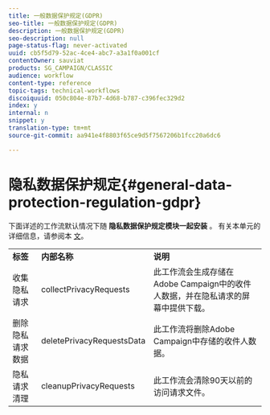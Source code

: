 ```yaml
---
title: 一般数据保护规定(GDPR)
seo-title: 一般数据保护规定(GDPR)
description: 一般数据保护规定(GDPR)
seo-description: null
page-status-flag: never-activated
uuid: cb5f5d79-52ac-4ce4-abc7-a3a1f0a001cf
contentOwner: sauviat
products: SG_CAMPAIGN/CLASSIC
audience: workflow
content-type: reference
topic-tags: technical-workflows
discoiquuid: 050c804e-87b7-4d68-b787-c396fec329d2
index: y
internal: n
snippet: y
translation-type: tm+mt
source-git-commit: aa941e4f8803f65ce9d5f7567206b1fcc20a6dc6

---
```



# 隐私数据保护规定{#general-data-protection-regulation-gdpr}

下面详述的工作流默认情况下随 **隐私数据保护规定模块一起安装** 。 有关本单元的详细信息，请参阅本 [文](https://helpx.adobe.com/campaign/kb/acc-privacy.html)。

<table> 
 <tbody> 
  <tr> 
   <td> <strong>标签</strong><br /> </td> 
   <td> <strong>内部名称</strong><br /> </td> 
   <td> <strong>说明</strong><br /> </td> 
  </tr> 
  <tr> 
   <td> <span class="uicontrol">收集隐私请求</span><br /> </td> 
   <td> <span class="uicontrol">collectPrivacyRequests</span><br /> </td> 
   <td> 此工作流会生成存储在Adobe Campaign中的收件人数据，并在隐私请求的屏幕中提供下载。<br /> </td> 
  </tr> 
  <tr> 
   <td> <span class="uicontrol">删除隐私请求数据</span><br /> </td> 
   <td> <span class="uicontrol">deletePrivacyRequestsData</span><br /> </td> 
   <td> 此工作流将删除Adobe Campaign中存储的收件人数据。<br /> </td> 
  </tr> 
  <tr> 
   <td> <span class="uicontrol">隐私请求清理</span><br /> </td> 
   <td> <span class="uicontrol">cleanupPrivacyRequests</span><br /> </td> 
   <td> 此工作流会清除90天以前的访问请求文件。<br /> </td> 
  </tr> 
 </tbody> 
</table>

